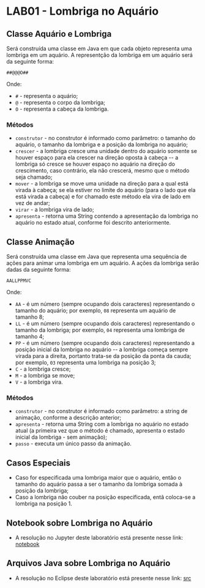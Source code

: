 # LAB01 - Lombriga no Aquário

## Classe Aquário e Lombriga

Será construída uma classe em Java em que cada objeto representa uma lombriga em um aquário. A representção da lombriga em um aquário será da seguinte forma:

~~~
##@@@O##
~~~

Onde:
* `#` - representa o aquário;
* `@` - representa o corpo da lombriga;
* `O` - representa a cabeça da lombriga.

### Métodos

* `construtor` - no construtor é informado como parâmetro: o tamanho do aquário, o tamanho da lombriga e a posição da lombriga no aquário;
* `crescer` - a lombriga cresce uma unidade dentro do aquário somente se houver espaço para ela crescer na direção oposta à cabeça -- a lombriga só cresce se houver espaço no aquário na direção do crescimento, caso contrário, ela não crescerá, mesmo que o método seja chamado;
* `mover` - a lombriga se move uma unidade na direção para a qual está virada à cabeça; se ela estiver no limite do aquário (para o lado que ela está virada a cabeça) e for chamado este método ela vira de lado em vez de andar;
* `virar` - a lombriga vira de lado;
* `apresenta` - retorna uma String contendo a apresentação da lombriga no aquário no estado atual, conforme foi descrito anteriormente.

## Classe Animação

Será construída uma classe em Java que representa uma sequência de ações para animar uma lombriga em um aquário.  A ações da lombriga serão dadas da seguinte forma:

~~~
AALLPPMVC
~~~

Onde:
* `AA` - é um número (sempre ocupando dois caracteres) representando o tamanho do aquário; por exemplo, `08` representa um aquário de tamanho 8;
* `LL` - é um número (sempre ocupando dois caracteres) representando o tamanho da lombriga; por exemplo, `04` representa uma lombriga de tamanho 4;
* `PP` - é um número (sempre ocupando dois caracteres) representando a posição inicial da lombriga no aquário -- a lombriga começa sempre virada para a direita, portanto trata-se da posição da ponta da cauda; por exemplo, `03` representa uma lombriga na posição 3;
* `C` - a lombriga cresce;
* `M` - a lombriga se move;
* `V` - a lombriga vira.

### Métodos
* `construtor` - no construtor é informado como parâmetro: a string de animação, conforme a descrição anterior;
* `apresenta` - retorna uma String com a lombriga no aquário no estado atual (a primeira vez que o método é chamado, apresenta o estado inicial da lombriga - sem animação);
* `passo` - executa um único passo da animação.

## Casos Especiais
* Caso for especificada uma lombriga maior que o aquário, então o tamanho do aquário passa a ser o tamanho da lombriga somada à posição da lombriga;
* Caso a  lombriga não couber na posição especificada, entã coloca-se a lombriga na posição 1.

## Notebook sobre Lombriga no Aquário
* A resolução no Jupyter deste laboratório está presente nesse link: [notebook](https://github.com/gabrielmelo00/MC322/blob/main/Lab03/notebook/lab-lombriga-ra216474.ipynb)

## Arquivos Java sobre Lombriga no Aquário
* A resolução no Eclipse deste laboratório está presente nesse link: [src](https://github.com/gabrielmelo00/MC322/tree/main/Lab03/src/mc322/lab03)
